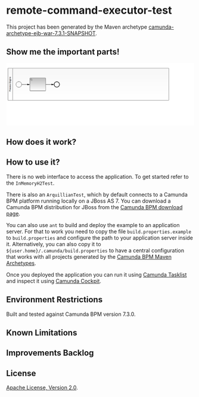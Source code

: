 remote-command-executor-test
=========================

This project has been generated by the Maven archetype
[camunda-archetype-ejb-war-7.3.1-SNAPSHOT](http://docs.camunda.org/latest/guides/user-guide/#process-applications-maven-project-templates-archetypes).


Show me the important parts!
----------------------------

![BPMN Process](src/main/resources/process.png)


How does it work?
-----------------


How to use it?
--------------

There is no web interface to access the application.
To get started refer to the `InMemoryH2Test`.

There is also an `ArquillianTest`, which by default connects to a
Camunda BPM platform running locally on a JBoss AS 7.
You can download a Camunda BPM distribution for JBoss from the
[Camunda BPM download page](http://camunda.org/download/).

You can also use `ant` to build and deploy the example to an application server.
For that to work you need to copy the file `build.properties.example` to `build.properties`
and configure the path to your application server inside it.
Alternatively, you can also copy it to `${user.home}/.camunda/build.properties`
to have a central configuration that works with all projects generated by the
[Camunda BPM Maven Archetypes](http://docs.camunda.org/latest/guides/user-guide/#process-applications-maven-project-templates-archetypes).

Once you deployed the application you can run it using
[Camunda Tasklist](http://docs.camunda.org/latest/guides/user-guide/#tasklist)
and inspect it using
[Camunda Cockpit](http://docs.camunda.org/latest/guides/user-guide/#cockpit).


Environment Restrictions
------------------------

Built and tested against Camunda BPM version 7.3.0.


Known Limitations
-----------------


Improvements Backlog
--------------------


License
-------

[Apache License, Version 2.0](http://www.apache.org/licenses/LICENSE-2.0).
